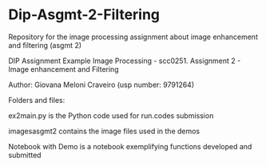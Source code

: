 # Dip-Asgmt-2-Filtering
Repository for the image processing assignment about image enhancement and filtering (asgmt 2)

DIP Assignment Example
Image Processing - scc0251.
Assignment 2 - Image enhancement and Filtering

Author:
Giovana Meloni Craveiro 
(usp number: 9791264)

Folders and files:

ex2main.py is the Python code used for run.codes submission

imagesasgmt2 contains the image files used in the demos

Notebook with Demo is a notebook exemplifying functions developed and submitted

